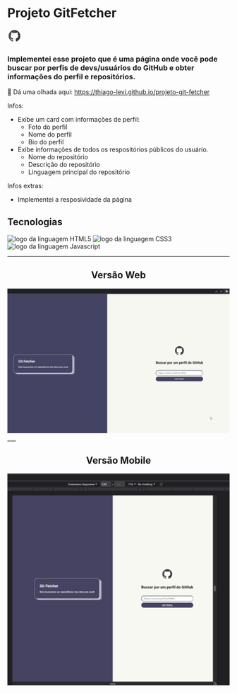 # Projeto GitFetcher

<img alt="logo da linguagem HTML5" src=./src/img/favicon.png>

### Implementei esse projeto que é uma página onde você pode buscar por perfis de devs/usuários do GitHub e obter informações do perfil e repositórios.

👀 Dá uma olhada aqui: <https://thiago-levi.github.io/projeto-git-fetcher>

Infos:

- Exibe um card com informações de perfil:
  - Foto do perfil
  - Nome do perfil
  - Bio do perfil
- Exibe informações de todos os respositórios públicos do usuário.
  - Nome do repositório
  - Descrição do repositório
  - Linguagem principal do repositório

Infos extras:

- Implementei a resposividade da página

## Tecnologias

<img alt="logo da linguagem HTML5" src="https://img.shields.io/badge/HTML5-E34F26?style=for-the-badge&logo=html5&logoColor=white"> <img alt="logo da linguagem CSS3" src="https://img.shields.io/badge/CSS3-1572B6?style=for-the-badge&logo=css3&logoColor=white"> <img alt="logo da linguagem Javascript" src="https://img.shields.io/badge/JavaScript-323330?style=for-the-badge&logo=javascript&logoColor=F7DF1E">

---

<h2 align="center">Versão Web</h2>

<img src="./src/img/tela01.gif" alt="Gif de uma página de busca de pokemons "> 
___

<h2 align="center">Versão Mobile</h2>
<img src="./src/img/tela02.gif" alt="Gif de uma página de busca de pokemons">
